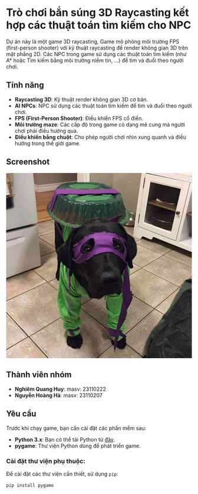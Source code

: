# Trò chơi bắn súng 3D Raycasting kết hợp các thuật toán tìm kiếm cho NPC

Dự án này là một game 3D raycasting, Game mô phỏng môi trường FPS (first-person shooter) với kỹ thuật raycasting để render không gian 3D trên mặt phẳng 2D. Các NPC trong game sử dụng các thuật toán tìm kiếm (như A* hoặc Tìm kiếm bằng môi trường niềm tin, ...) để tìm và đuổi theo người chơi.

## Tính năng
- **Raycasting 3D**: Kỹ thuật render không gian 3D cơ bản.
- **AI NPCs**: NPC sử dụng các thuật toán tìm kiếm để tìm và đuổi theo người chơi.
- **FPS (First-Person Shooter)**: Điều khiển FPS cổ điển.
- **Môi trường maze**: Các cấp độ trong game có dạng mê cung mà người chơi phải điều hướng qua.
- **Điều khiển bằng chuột**: Cho phép người chơi nhìn xung quanh và điều hướng trong thế giới game.

## Screenshot
![Game Screenshot](sreenshots.png)

## Thành viên nhóm
- **Nghiêm Quang Huy**: masv: 23110222
- **Nguyễn Hoàng Hà**: masv: 23110207

## Yêu cầu
Trước khi chạy game, bạn cần cài đặt các phần mềm sau:

- **Python 3.x**: Bạn có thể tải Python từ [đây](https://www.python.org/downloads/).
- **pygame**: Thư viện Python dùng để phát triển game.

### Cài đặt thư viện phụ thuộc:
Để cài đặt các thư viện cần thiết, sử dụng `pip`:
```bash
pip install pygame
